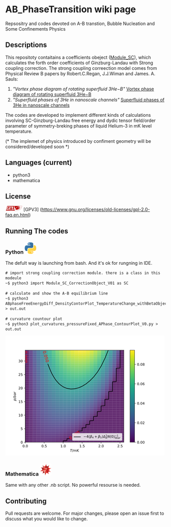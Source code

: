 # AB_PhaseTransition wiki page

Repsositry and codes devoted on A-B transtion, Bubble Nucleation and Some Confinements Physics 

## Descriptions
This repositoty contaitains a coefficients obeject ([Module_SC](https://github.com/timohyva/AB_PhaseTransition/blob/master/Module_SC_CorrectionObject_V01.py)), which calculates the forth order coefficients of Ginzburg-Landau with Strong coupling correction.
The strong coupling correection model comes from Physical Review B papers by Robert.C.Regan, J.J.Wiman and James. A. Sauls:
1. *"Vortex phase diagram of rotating superfluid  3He−B"*
    [Vortex phase diagram of rotating superfluid 3He−B](https://journals.aps.org/prb/abstract/10.1103/PhysRevB.101.024517)
2. *"Superfluid phases of 3He in nanoscale channels"* 
    [Superfluid phases of 3He in nanoscale channels](https://journals.aps.org/prb/abstract/10.1103/PhysRevB.92.144515)

The codes are developed to implement different kinds of calculations involving SC-Ginzburg-Landau free energy and dydic tensor field/order parameter of symmetry-breking phases of liquid Helium-3 in mK level temperature. 

(* The implemet of physics introduced by confiment geometry will be considered/developed soon *)

## Languages (current)
* python3
* mathematica

## License
![license](https://github.com/timohyva/AB_PhaseTransition/blob/master/GPL3logo2.png)
[GPV3] (https://www.gnu.org/licenses/old-licenses/gpl-2.0-faq.en.html)

## Running The codes

### Python ![Python](https://github.com/timohyva/AB_PhaseTransition/blob/master/logo_languge11.png)
The defult way is launching from bash. And it's ok for rungning in IDE.
```shell
# import strong coupling correction module. there is a class in this modeule
~$ python3 import Module_SC_CorrectionObject_V01 as SC 

# calculate and show the A-B equilibrium line 
~$ python3 ABphaseFreeEnergyDiff_DensityContorPlot_TemperatureChange_withBetaObject_V3.py > out.out 

# curvature countour plot
~$ python3 plot_curvatures_pressureFixed_APhase_ContourPlot_V0.py > out.out
```
![alt text][plot1]

### Mathematica ![Mathmatica](https://github.com/timohyva/AB_PhaseTransition/blob/master/logo_languge3.png)
Same with any other .nb script. No powerful resourse is needed.

## Contributing
Pull requests are welcome. For major changes, please open an issue first to discuss what you would like to change.

[plot1]: https://github.com/timohyva/AB_PhaseTransition/blob/master/Contour_And_Density_Plot_Of_1st_EigenvalueOfCurvatureMatirx.png
